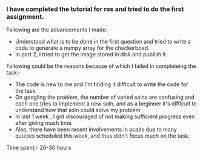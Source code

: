 ### I have completed the tutorial for ros and tried to do the first assignment.
Following are the advancements I made:
* Understood what is to be done in the first question and tried to write a code to generate a numpy array for the checkerboad.
* In part 2, I tried to get the image stored in disk and publish it.

Following could be the reasons because of which I failed in completeing the task:-
* The code is new to me and I'm finding it difficult to write the code for the task.
* On googling the problem, the number of varied solns are confusing and each one tries to implement a new soln, and as a beginner it's difficult to understand how that soln could solve my problem
* In last 1 week , I got discouraged of not making sufficient progress even after giving much time.
* Also, there have been recent involvements in acads due to many quizzes scheduled this week, and thus didn't focus much on the task.

Time spent:- 20-30 hours
